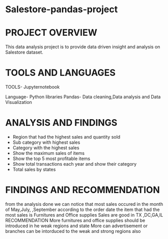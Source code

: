 # Salestore-pandas-project

# PROJECT OVERVIEW
 This data analysis project is to provide data driven insight and analysis on Salestore dataset.


# TOOLS AND LANGUAGES
TOOLS- Jupyternotebook

Language- Python
libraries
Pandas- Data cleaning,Data analysis and Data Visualization


# ANALYSIS AND FINDINGS

- Region that had the highest sales and quantity sold
- Sub category with highest sales
- Category with the highest sales
- Show the maximum sales of items 
- Show the top 5 most profitable items
- Show total transactions each year and show their category
- Total sales by states


# FINDINGS AND RECOMMENDATION
from the analysis done we can notice that most sales occured in the month of May,July, ,September according to the order date
the item that had the most sales is Furnitures and Office supplies
Sales are good in TX ,DC,GA,IL
RECOMMENDATION
More furnitures and office supplies should be introduced in he weak regions and state
More can advertisement or branches can be intorduced to the weak and strong regions also
